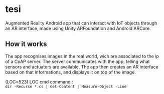 # tesi
Augmented Reality Android app that can interact with IoT objects through an AR interface, made using Unity ARFoundation and Android ARCore.

## How it works
The app recognises images in the real world, wich are associated to the ip of a CoAP server. The server communicates with the app, telling what sensors and actuators are available. The app then creates an AR interface based on that informations, and displays it on top of the image.

(LOC=523)
LOC cmd command :  
`dir -Recurse *.cs | Get-Content | Measure-Object -Line` 
